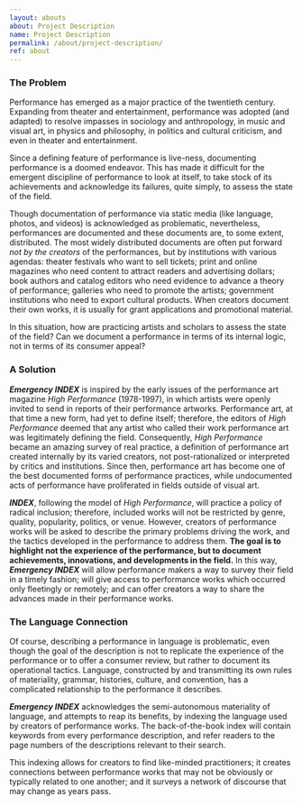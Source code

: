 ```yaml
---
layout: abouts
about: Project Description
name: Project Description
permalink: /about/project-description/
ref: about
---
```


### The Problem

Performance has emerged as a major practice of the twentieth century. Expanding from theater and entertainment, performance was adopted (and adapted) to resolve impasses in sociology and anthropology, in music and visual art, in physics and philosophy, in politics and cultural criticism, and even in theater and entertainment.

Since a defining feature of performance is live-ness, documenting performance is a doomed endeavor. This has made it difficult for the emergent discipline of performance to look at itself, to take stock of its achievements and acknowledge its failures, quite simply, to assess the state of the field.

Though documentation of performance via static media (like language, photos, and videos) is acknowledged as problematic, nevertheless, performances are documented and these documents are, to some extent, distributed. The most widely distributed documents are often put forward _not by the creators_ of the performances, but by institutions with various agendas: theater festivals who want to sell tickets; print and online magazines who need content to attract readers and advertising dollars; book authors and catalog editors who need evidence to advance a theory of performance; galleries who need to promote the artists; government institutions who need to export cultural products. When creators document their own works, it is usually for grant applications and promotional material.

In this situation, how are practicing artists and scholars to assess the state of the field? Can we document a performance in terms of its internal logic, not in terms of its consumer appeal?

### A Solution

_**Emergency INDEX**_ is inspired by the early issues of the performance art magazine _High Performance_ (1978-1997), in which artists were openly invited to send in reports of their performance artworks. Performance art, at that time a new form, had yet to define itself; therefore, the editors of _High Performance_ deemed that any artist who called their work performance art was legitimately defining the field. Consequently, _High Performance_ became an amazing survey of real practice, a definition of performance art created internally by its varied creators, not post-rationalized or interpreted by critics and institutions. Since then, performance art has become one of the best documented forms of performance practices, while undocumented acts of performance have proliferated in fields outside of visual art.

_**INDEX**_, following the model of _High Performance_, will practice a policy of radical inclusion; therefore, included works will not be restricted by genre, quality, popularity, politics, or venue. However, creators of performance works will be asked to describe the primary problems driving the work, and the tactics developed in the performance to address them. **The goal is to highlight not the experience of the performance, but to document achievements, innovations, and developments in the field.** In this way, _**Emergency INDEX**_ will allow performance makers a way to survey their field in a timely fashion; will give access to performance works which occurred only fleetingly or remotely; and can offer creators a way to share the advances made in their performance works.

### The Language Connection

Of course, describing a performance in language is problematic, even though the goal of the description is not to replicate the experience of the performance or to offer a consumer review, but rather to document its operational tactics. Language, constructed by and transmitting its own rules of materiality, grammar, histories, culture, and convention, has a complicated relationship to the performance it describes.

_**Emergency INDEX**_ acknowledges the semi-autonomous materiality of language, and attempts to reap its benefits, by indexing the language used by creators of performance works. The back-of-the-book index will contain keywords from every performance description, and refer readers to the page numbers of the descriptions relevant to their search.

This indexing allows for creators to find like-minded practitioners; it creates connections between performance works that may not be obviously or typically related to one another; and it surveys a network of discourse that may change as years pass.
